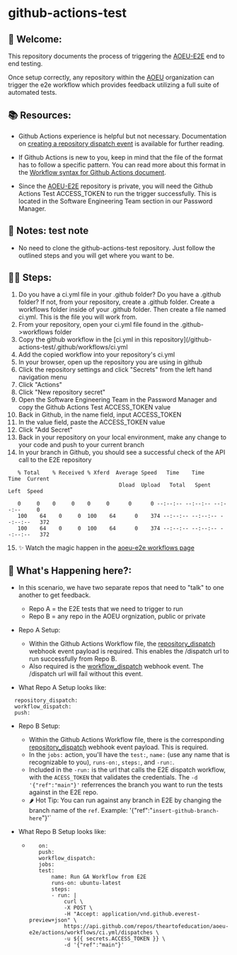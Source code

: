 # github-actions-test

## 👋 Welcome:

This repository documents the process of triggering the [AOEU-E2E](https://github.com/theartofeducation/aoeu-e2e) end to end testing. 

Once setup correctly, any repository within the [AOEU](https://github.com/theartofeducation) organization can trigger the e2e 
workflow which provides feedback utilizing a full suite of automated tests. 

## 📚 Resources:

* Github Actions experience is helpful but not necessary. Documentation on [creating a repository dispatch event](https://docs.github.com/en/rest/reference/repos#create-a-repository-dispatch-event) 
is available for further reading.

* If Github Actions is new to you, keep in mind that the file of the format has to follow a specific pattern. You can read more 
about this format in the [Workflow syntax for Github Actions document](https://docs.github.com/en/actions/using-workflows/workflow-syntax-for-github-actions).

* Since the [AOEU-E2E](https://github.com/theartofeducation/aoeu-e2e) repository is private, you will need the 
Github Actions Test ACCESS_TOKEN to run the trigger successfully. This is located in the Software Engineering Team section in our Password Manager.
## 📝 Notes: test note

* No need to clone the github-actions-test repository. Just follow the outlined steps and you will get where you want to be. 
## 🚶🏽 Steps:

1. Do you have a ci.yml file in your .github folder? Do you have a .github folder? If not, from your repository, create a .github folder. Create a workflows folder inside of your .github folder. Then create a file named ci.yml. This is the file you will work from.
1. From your repository, open your ci.yml file found in the .github->workflows folder
1. Copy the github workflow in the [ci.yml in this repository](/github-actions-test/.github/workflows/ci.yml
1. Add the copied workflow into your repository's ci.yml
1. In your browser, open up the repository you are using in github
1. Click the repository settings and click "Secrets" from the left hand navigation menu
1. Click "Actions"
1. Click "New repository secret"
1. Open the Software Engineering Team in the Password Manager and copy the Github Actions Test ACCESS_TOKEN value
1. Back in Github, in the name field, input ACCESS_TOKEN 
1. In the value field, paste the ACCESS_TOKEN value
1. Click "Add Secret"
1. Back in your repository on your local environment, make any change to your code and push to your current branch
1. In your branch in Github, you should see a successful check of the API call to the E2E repository
 ```Run curl \
    % Total    % Received % Xferd  Average Speed   Time    Time     Time  Current
                                    Dload  Upload   Total   Spent    Left  Speed

    0     0    0     0    0     0      0      0 --:--:-- --:--:-- --:--:--     0
    100    64    0     0  100    64      0    374 --:--:-- --:--:-- --:--:--   372
    100    64    0     0  100    64      0    374 --:--:-- --:--:-- --:--:--   372
```
15. ✨ Watch the magic happen in the [aoeu-e2e workflows page](https://github.com/theartofeducation/aoeu-e2e/actions/workflows/ci.yml)

## 🤔 What's Happening here?:

* In this scenario, we have two separate repos that need to "talk" to one another to get feedback. 
   * Repo A = the E2E tests that we need to trigger to run
   * Repo B = any repo in the AOEU orgnization, public or private

* Repo A Setup:
   * Within the Github Actions Workflow file, the [repository_dispatch](https://docs.github.com/en/actions/using-workflows/events-that-trigger-workflows#repository_dispatch) webhook event payload is required. This enables the /dispatch url to run successfully from Repo B. 
   * Also required is the [workflow_dispatch](https://docs.github.com/en/actions/using-workflows/events-that-trigger-workflows#workflow_dispatch) webhook event. The /dispatch url will fail without this event. 

* What Repo A Setup looks like: 
```on:
  repository_dispatch:
  workflow_dispatch:
  push:
```
* Repo B Setup:
   * Within the Github Actions Workflow file, there is the corresponding [repository_dispatch](https://docs.github.com/en/actions/using-workflows/events-that-trigger-workflows#repository_dispatch) webhook event payload. This is required. 
   * In the `jobs:` action, you'll  have the `test:`, `name:` (use any name that is recognizable to you), `runs-on:`, `steps:`, and `-run:`.
   * Included in the `-run:` is the url that calls the E2E dispatch workflow, with the `ACESS_TOKEN` that validates the credentials. The `-d '{"ref":"main"}'` referrences the branch you want to run the tests against in the E2E repo. 
   * 🌶️ Hot Tip: You can run against any branch in E2E by changing the branch name of the `ref`. Example: '{"ref":"`insert-github-branch-here`"}'`

* What Repo B Setup looks like: 
   * ```name: github-actions-test ci
        on:
        push:
        workflow_dispatch:
        jobs:
        test:
            name: Run GA Workflow from E2E
            runs-on: ubuntu-latest
            steps:
            - run: |
                curl \
                -X POST \
                -H "Accept: application/vnd.github.everest-preview+json" \
                https://api.github.com/repos/theartofeducation/aoeu-e2e/actions/workflows/ci.yml/dispatches \
                -u ${{ secrets.ACCESS_TOKEN }} \
                -d '{"ref":"main"}'
